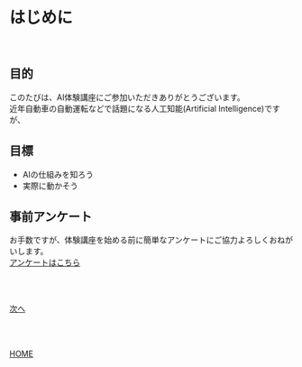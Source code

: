 # はじめに

<br>

## 目的

このたびは、AI体験講座にご参加いただきありがとうございます。  
近年自動車の自動運転などで話題になる人工知能(Artificial Intelligence)ですが、  


## 目標

- AIの仕組みを知ろう
- 実際に動かそう

## 事前アンケート

お手数ですが、体験講座を始める前に簡単なアンケートにご協力よろしくおねがいします。  
[アンケートはこちら](url)

<br>
<br>

[次へ](2.md)

<br>
<br>

[HOME](index.md)
